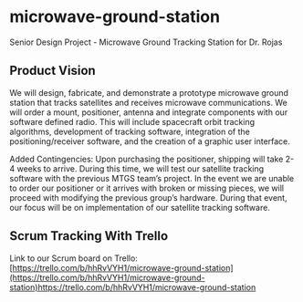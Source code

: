 # microwave-ground-station
Senior Design Project - Microwave Ground Tracking Station for Dr. Rojas

## Product Vision 
We will design, fabricate, and demonstrate a prototype microwave ground station that tracks satellites and receives microwave communications. We will order a mount, positioner, antenna and integrate components with our software defined radio. This will include spacecraft orbit tracking algorithms, development of tracking software, integration of the positioning/receiver software, and the creation of a graphic user interface.

Added Contingencies: Upon purchasing the positioner, shipping will take 2-4 weeks to arrive. During this time, we will test our satellite tracking software with the previous MTGS team’s project. In the event we are unable to order our positioner or it arrives with broken or missing pieces, we will proceed with modifying the previous group’s hardware. During that event, our focus will be on implementation of our satellite tracking software. 

## Scrum Tracking With Trello
Link to our Scrum board on Trello: [https://trello.com/b/hhRvVYH1/microwave-ground-station](https://trello.com/b/hhRvVYH1/microwave-ground-station)https://trello.com/b/hhRvVYH1/microwave-ground-station
